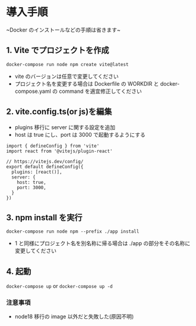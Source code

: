 # 導入手順

~Docker のインストールなどの手順は省きます~

## 1. Vite でプロジェクトを作成

`docker-compose run node npm create vite@latest`

- vite のバージョンは任意で変更してください
- プロジェクト名を変更する場合は Dockerfile の WORKDIR と docker-compose.yaml の command を適宜修正してください

## 2. vite.config.ts(or js)を編集

- plugins 移行に server に関する設定を追加
- host は true にし、port は 3000 で起動するようにする

```
import { defineConfig } from 'vite'
import react from '@vitejs/plugin-react'

// https://vitejs.dev/config/
export default defineConfig({
  plugins: [react()],
  server: {
    host: true,
    port: 3000,
  }
})
```

## 3. npm install を実行

`docker-compose run node npm --prefix ./app install`

- 1 と同様にプロジェクト名を別名称に帰る場合は ./app の部分をその名称に変更してください

## 4. 起動

`docker-compose up` or `docker-compose up -d`

### 注意事項

- node18 移行の image 以外だと失敗した(原因不明)
